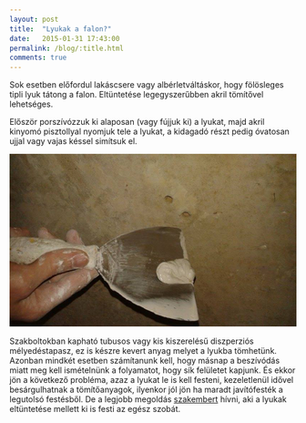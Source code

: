 ```yaml
---
layout: post
title:  "Lyukak a falon?"
date:   2015-01-31 17:43:00
permalink: /blog/:title.html
comments: true
---
```


Sok esetben előfordul lakáscsere vagy albérletváltáskor, hogy fölösleges tipli lyuk tátong a falon. Eltüntetése legegyszerűbben akril tömítővel lehetséges. 

Először porszívózzuk ki alaposan (vagy fújjuk ki) a lyukat, majd akril kinyomó pisztollyal nyomjuk tele a lyukat, a kidagadó részt pedig óvatosan ujjal vagy vajas késsel simítsuk el.

![Lyuk eltüntetése](/images/blog/wall_hole.jpg)

Szakboltokban kapható tubusos vagy kis kiszerelésű diszperziós mélyedéstapasz, ez is készre kevert anyag melyet a lyukba tömhetünk. Azonban mindkét esetben számítanunk kell, hogy másnap a beszívódás miatt meg kell ismételnünk a folyamatot, hogy sík felületet kapjunk. És ekkor jön a következő probléma, azaz a lyukat le is kell festeni, kezeletlenül idővel besárgulhatnak a tömítőanyagok, ilyenkor jól jön ha maradt javítófesték a legutolsó festésből. De a legjobb megoldás [szakembert][szakember] hívni, aki a lyukak eltüntetése mellett ki is festi az egész szobát.

[szakember]: {{site.baseurl}}/szolgaltatasok